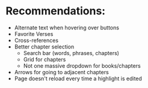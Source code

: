 # Recommendations:
- Alternate text when hovering over buttons
- Favorite Verses
- Cross-references
- Better chapter selection
  - Search bar (words, phrases, chapters)
  - Grid for chapters
  - Not one massive dropdown for books/chapters
- Arrows for going to adjacent chapters
- Page doesn't reload every time a highlight is edited